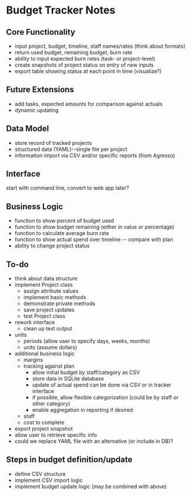 # Budget Tracker Notes

## Core Functionality

- input project, budget, timeline, staff names/rates (think about formats)
- return used budget, remaining budget, burn rate
- ability to input expected burn rates (task- or project-level)
- create snapshots of project status on entry of new inputs
- export table showing status at each point in time (visualize?)

## Future Extensions

- add tasks, expected amounts for comparison against actuals
- dynamic updating

## Data Model

- store record of tracked projects
- structured data (YAML)--single file per project
- information import via CSV and/or specific reports (from Agresso)

## Interface

start with command line, convert to web app later?

## Business Logic

- function to show percent of budget used
- function to show budget remaining (either in value or percentage)
- function to calculate average burn rate
- function to show actual spend over timeline -- compare with plan
- ability to change project status

## To-do

- think about data structure
- implement Project class
  - assign attribute values
  - implement basic methods
  - demonstrate private methods
  - save project updates
  - test Project class
- rework interface
  - clean up text output
- units
  - periods (allow user to specify days, weeks, months)
  - units (assume dollars)
- additional business logic
  - margins
  - tracking against plan
    - allow initial budget by staff/category as CSV
    - store data in SQLite database
    - update of actual spend can be done via CSV or in tracker interface
    - if possible, allow flexible categorization (could be by staff or other category)
    - enable aggregation in reporting if desired
  - staff
  - cost to complete
- export project snapshot
- allow user to retrieve specific info
- could we replace YAML file with an alternative (or include in DB)?

## Steps in budget definition/update

- define CSV structure
- implement CSV import logic
- implement budget update logic (may be combined with above)
